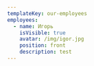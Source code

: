 ```yaml
---
templateKey: our-employees
employees:
  - name: Игорь
    isVisible: true
    avatar: /img/igor.jpg
    position: front
    description: test
---
```

